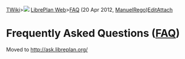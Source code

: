 [TWiki](/twiki/Main/WebHome)&gt;![](/twiki/TWiki/TWikiDocGraphics/web-bg-small.gif) [LibrePlan Web](/twiki/LibrePlan/WebHome)&gt;[FAQ](http://wiki.libreplan-enterprise.com/twiki/LibrePlan/FAQ "Topic revision: 8 (20 Apr 2012 - 10:05:28)") (20 Apr 2012, [ManuelRego](/twiki/Main/ManuelRego))[Edit](http://wiki.libreplan-enterprise.com/twiki/bin/edit/LibrePlan/FAQ?t=1520337872 "Edit this topic text")[Attach](/twiki/bin/attach/LibrePlan/FAQ "Attach an image or document to this topic")

 Frequently Asked Questions ([FAQ](/twiki/LibrePlan/FAQ))
=====================================================================================================================================================================

Moved to <http://ask.libreplan.org/>
